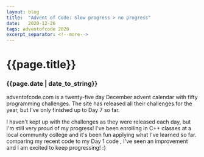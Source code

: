 ```yaml
---
layout: blog
title:  "Advent of Code: Slow progress > no progress"
date:   2020-12-26
tags: adventofcode 2020
excerpt_separator: <!--more-->
---
```

# {{page.title}}
### {{page.date | date_to_string}}
adventofcode.com is a twenty-five day December advent calendar with fifty programming challenges. The site has released all their challenges for the year, but I've only finished up to Day 7 so far.

I haven't kept up with the challenges as they were released each day, but I'm still very proud of my progress! I've been enrolling in C++ classes at a local community college and it's been fun applying what I've learned so far. comparing my recent code to my Day 1 code , I've seen an improvement and I am excited to keep progressing! :) 
